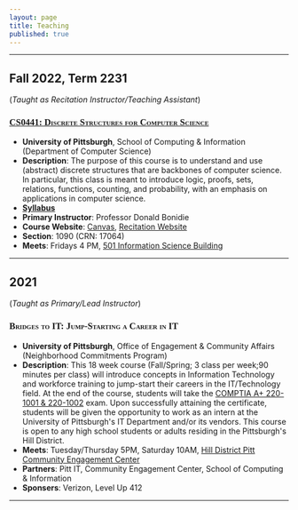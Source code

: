```yaml
---
layout: page
title: Teaching
published: true
---
```


---

<style>
    h3{font-variant: small-caps;font-family: "Computer Modern Serif", serif;}
</style>


## Fall 2022, Term 2231
(*Taught as Recitation Instructor/Teaching Assistant*)

### [<i class="pitt-icon"></i>CS0441: Discrete Structures for Computer Science](../CS0441-2231/)
- **University of Pittsburgh**, School of Computing & Information (Department of Computer Science)
- **Description**: The purpose of this course is to understand and use (abstract) discrete structures that are backbones of computer science. In particular, this class is meant to introduce logic, proofs, sets, relations, functions, counting, and probability, with an emphasis on applications in computer science.
- [**Syllabus**](../CS0441-2231/syllabus.html)
- **Primary Instructor**: Professor Donald Bonidie
- **Course Website**: [Canvas](https://canvas.pitt.edu/courses/164204), [Recitation Website](../CS0441-2231/)
- **Section**: 1090 (CRN: 17064)
- **Meets**: Fridays 4 PM, [501 Information Science Building](https://map.concept3d.com/?id=1315#!m/376191)

---

## 2021
(*Taught as Primary/Lead Instructor*)

### <i class="pitt-icon"></i>Bridges to IT: Jump-Starting a Career in IT

- **University of Pittsburgh**, Office of Engagement & Community Affairs (Neighborhood Commitments Program)
- **Description**: This 18 week course (Fall/Spring; 3 class per week;90 minutes per class) will introduce concepts in Information Technology and workforce training to jump-start their careers in the IT/Technology field. At the end of the course, students will take the [COMPTIA A+ 220-1001 & 220-1002](https://www.comptia.org/certifications/a) exam. Upon successfully attaining the certificate, students will be given the opportunity to work as an intern at the University of Pittsburgh's IT Department and/or its vendors. This course is open to any high school students or adults residing in the Pittsburgh's Hill District.
- **Meets**: Tuesday/Thursday 5PM, Saturday 10AM, [Hill District Pitt Community Engagement Center](https://cec.pitt.edu/hilldistrict/)
- **Partners**: Pitt IT, Community Engagement Center, School of Computing & Information
- **Sponsers**: Verizon, Level Up 412

---

<link rel="stylesheet" href='{{"/assets/icons.css" | absolute_url }}'>